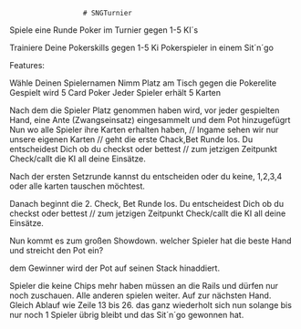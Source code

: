                       # SNGTurnier
  Spiele eine Runde Poker im Turnier gegen 1-5 KI´s

Trainiere Deine Pokerskills gegen 1-5 Ki Pokerspieler in einem Sit´n´go

Features:

Wähle Deinen Spielernamen
Nimm Platz am Tisch gegen die Pokerelite
Gespielt wird 5 Card Poker
Jeder Spieler erhält 5 Karten

Nach dem die Spieler Platz genommen haben wird, vor jeder gespielten Hand, eine Ante (Zwangseinsatz) eingesammelt und dem Pot hinzugefügrt
Nun wo alle Spieler ihre Karten erhalten haben,
// Ingame sehen wir nur unsere eigenen Karten //
geht die erste Chack,Bet Runde los.
Du entscheidest Dich ob du checkst oder bettest // zum jetzigen Zeitpunkt Check/callt die KI all deine Einsätze.

Nach der ersten Setzrunde kannst du entscheiden oder du keine, 1,2,3,4 oder alle karten tauschen möchtest.

Danach beginnt die 2. Check, Bet Runde los.
Du entscheidest Dich ob du checkst oder bettest // zum jetzigen Zeitpunkt Check/callt die KI all deine Einsätze.

Nun kommt es zum großen Showdown. welcher Spieler hat die beste Hand und streicht den Pot ein?

dem Gewinner wird der Pot auf seinen Stack hinaddiert.

Spieler die keine Chips mehr haben müssen an die Rails und dürfen nur noch zuschauen.
Alle anderen spielen weiter.
Auf zur nächsten Hand. Gleich Ablauf wie Zeile 13 bis 26.
das ganz wiederholt sich nun solange bis nur noch 1 Spieler übrig bleibt und das Sit´n´go gewonnen hat.

